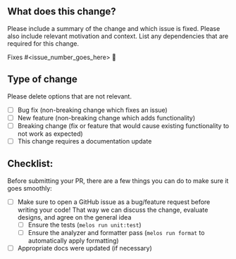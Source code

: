 ## What does this change?

Please include a summary of the change and which issue is fixed. Please also include relevant motivation and context. List any dependencies that are required for this change.

Fixes #<issue_number_goes_here> 🎯

## Type of change

Please delete options that are not relevant.

- [ ] Bug fix (non-breaking change which fixes an issue)
- [ ] New feature (non-breaking change which adds functionality)
- [ ] Breaking change (fix or feature that would cause existing functionality to not work as expected)
- [ ] This change requires a documentation update

## Checklist:

Before submitting your PR, there are a few things you can do to make sure it goes smoothly:
- [ ] Make sure to open a GitHub issue as a bug/feature request before writing your code! That way we can discuss the change, evaluate designs, and agree on the general idea
  - [ ] Ensure the tests (`melos run unit:test`)
  - [ ] Ensure the analyzer and formatter pass (`melos run format` to automatically apply formatting)
- [ ] Appropriate docs were updated (if necessary)
